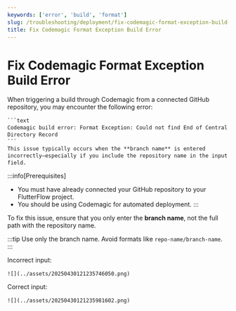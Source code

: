 ```yaml
---
keywords: ['error', 'build', 'format']
slug: /troubleshooting/deployment/fix-codemagic-format-exception-build-error
title: Fix Codemagic Format Exception Build Error
---
```


# Fix Codemagic Format Exception Build Error

When triggering a build through Codemagic from a connected GitHub repository, you may encounter the following error:

    ```text
    Codemagic build error: Format Exception: Could not find End of Central Directory Record
    ```
    This issue typically occurs when the **branch name** is entered incorrectly—especially if you include the repository name in the input field.

:::info[Prerequisites]
- You must have already connected your GitHub repository to your FlutterFlow project.
- You should be using Codemagic for automated deployment.
:::

To fix this issue, ensure that you only enter the **branch name**, not the full path with the repository name.

:::tip
Use only the branch name. Avoid formats like `repo-name/branch-name`.
:::

Incorrect input:

    ![](../assets/20250430121235746050.png)

Correct input:

    ![](../assets/20250430121235981602.png)